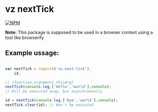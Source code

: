 # vz nextTick

[![NPM](https://nodei.co/npm/vz.next-tick.png?downloads=true)](https://nodei.co/npm/vz.next-tick/)

**Note:** This package is supposed to be used in a browser context using a tool like browserify

## Example ussage:

```javascript

var nextTick = require('vz.next-tick'),
    id;

// (function,arguments,thisArg)
nextTick(console.log,['Hello','world'],console);
// Will be executed asap, but asynchronously

id = nextTick(console.log,['Bye','world'],console);
nextTick.clear(id); // Won't be executed

```

